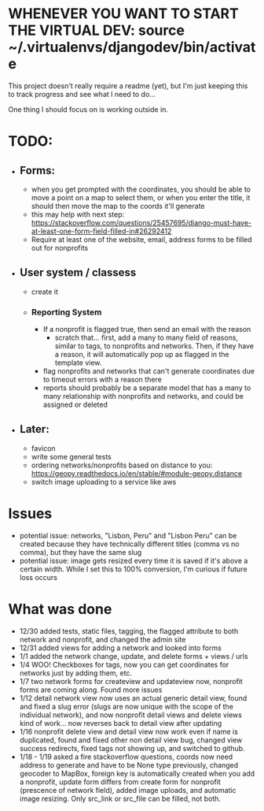 # WHENEVER YOU WANT TO START THE VIRTUAL DEV: source ~/.virtualenvs/djangodev/bin/activate

This project doesn't really require a readme (yet), but I'm just keeping this to track progress and see what I need to do...

One thing I should focus on is working outside in.

# TODO:
* ## Forms:
	* when you get prompted with the coordinates, you should be able to move a point on a map to select them, or when you enter the title, it should then move the map to the coords it'll generate
	* this may help with next step: https://stackoverflow.com/questions/25457695/django-must-have-at-least-one-form-field-filled-in#26292412
	* Require at least one of the website, email, address forms to be filled out for nonprofits

* ## User system / classess
	* create it
	* ### Reporting System
		* If a nonprofit is flagged true, then send an email with the reason
			* scratch that... first, add a many to many field of reasons, similar to tags, to nonprofits and networks. Then, if they have a reason, it will automatically pop up as flagged in the template view.
		* flag nonprofits and networks that can't generate coordinates due to timeout errors with a reason there
		* reports should probably be a separate model that has a many to many relationship with nonprofits and networks, and could be assigned or deleted
* ## Later:
	* favicon
	* write some general tests
	* ordering networks/nonprofits based on distance to you: https://geopy.readthedocs.io/en/stable/#module-geopy.distance
	* switch image uploading to a service like aws

# Issues
* potential issue: networks, "Lisbon, Peru" and "Lisbon Peru" can be created because they have technically different titles (comma vs no comma), but they have the same slug
* potential issue: image gets resized every time it is saved if it's above a certain width. While I set this to 100% conversion, I'm curious if future loss occurs

# What was done
* 12/30 added tests, static files, tagging, the flagged attribute to both network and nonprofit, and changed the admin site
* 12/31 added views for adding a network and looked into forms
* 1/1 added the network change, update, and delete forms + views / urls
* 1/4 WOO! Checkboxes for tags, now you can get coordinates for networks just by adding them, etc.
* 1/7 two network forms for createview and updateview now, nonprofit forms are coming along. Found more issues
* 1/12 detail network view now uses an actual generic detail view, found and fixed a slug error (slugs are now unique with the scope of the individual network), and now nonprofit detail views and delete views kind of work... now reverses back to detail view after updating
* 1/16 nonprofit delete view and detail view now work even if name is duplicated, found and fixed other non detail view bug, changed view success redirects, fixed tags not showing up, and switched to github.
* 1/18 - 1/19 asked a fire stackoverflow questions, coords now need address to generate and have to be None type previously, changed geocoder to MapBox, foreign key is automatically created when you add a nonprofit, update form differs from create form for nonprofit (prescence of network field), added image uploads, and automatic image resizing. Only src_link or src_file can be filled, not both.